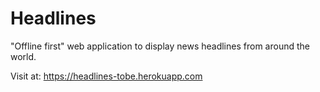 ﻿# Headlines

"Offline first" web application to display news headlines from around the world. 

Visit at: https://headlines-tobe.herokuapp.com

